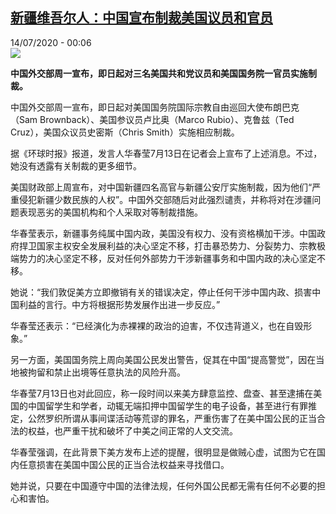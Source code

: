 <!--1594680975000-->
[新疆维吾尔人：中国宣布制裁美国议员和官员](http://www.rfi.fr//cn/%E4%B8%AD%E5%9B%BD/20200713-%E6%96%B0%E7%96%86%E7%BB%B4%E5%90%BE%E5%B0%94%E4%BA%BA-%E4%B8%AD%E5%9B%BD%E5%AE%A3%E5%B8%83%E5%88%B6%E8%A3%81%E7%BE%8E%E5%9B%BD%E8%AE%AE%E5%91%98%E5%92%8C%E5%AE%98%E5%91%98)
------

<div>14/07/2020 - 00:06</div><img src="https://s.rfi.fr/media/display/d5b7eec0-9f5a-11ea-ba30-005056a98db9/w:310/p:16x9/t%C3%A9l%C3%A9chargement-28.jpg"><p><strong>中国外交部周一宣布，即日起对三名美国共和党议员和美国国务院一官员实施制裁。</strong></p><div class="t-content__body u-clearfix"><div class="m-interstitial"></div><p>中国外交部周一宣布，即日起对美国国务院国际宗教自由巡回大使布朗巴克（Sam Brownback）、美国参议员卢比奥（Marco Rubio）、克鲁兹（Ted Cruz），美国众议员史密斯（Chris Smith）实施相应制裁。</p><p>据《环球时报》报道，发言人华春莹7月13日在记者会上宣布了上述消息。不过，她没有透露有关制裁的更多细节。</p><p>美国财政部上周宣布，对中国新疆四名高官与新疆公安厅实施制裁，因为他们“严重侵犯新疆少数民族的人权”。中国外交部随后对此强烈谴责，并称将对在涉疆问题表现恶劣的美国机构和个人采取对等制裁措施。</p><p>华春莹表示，新疆事务纯属中国内政，美国没有权力、没有资格横加干涉。中国政府捍卫国家主权安全发展利益的决心坚定不移，打击暴恐势力、分裂势力、宗教极端势力的决心坚定不移，反对任何外部势力干涉新疆事务和中国内政的决心坚定不移。</p><p>她说：“我们敦促美方立即撤销有关的错误决定，停止任何干涉中国内政、损害中国利益的言行。中方将根据形势发展作出进一步反应。”</p><p>华春莹还表示：“已经演化为赤裸裸的政治的迫害，不仅违背道义，也在自毁形象。”</p><p>另一方面，美国国务院上周向美国公民发出警告，促其在中国“提高警觉”，因在当地被拘留和禁止出境等任意执法的风险升高。</p><p>华春莹7月13日也对此回应，称一段时间以来美方肆意监控、盘查、甚至逮捕在美国的中国留学生和学者，动辄无端扣押中国留学生的电子设备，甚至进行有罪推定，公然罗织所谓从事间谍活动等荒谬的罪名，严重伤害了在美中国公民的正当合法的权益，也严重干扰和破坏了中美之间正常的人文交流。</p><p>华春莹强调，在此背景下美方发布上述的提醒，很明显是做贼心虚，试图为它在国内任意损害在美国中国公民的正当合法权益来寻找借口。</p><p>她并说，只要在中国遵守中国的法律法规，任何外国公民都无需有任何不必要的担心和害怕。</p><p> </p><div class="o-self-promo o-self-promo--nl o-self-promo--hidden" data-selfpromo-newsletter></div><div class="o-self-promo o-self-promo--app o-self-promo--hidden" data-selfpromo-app></div></div>
